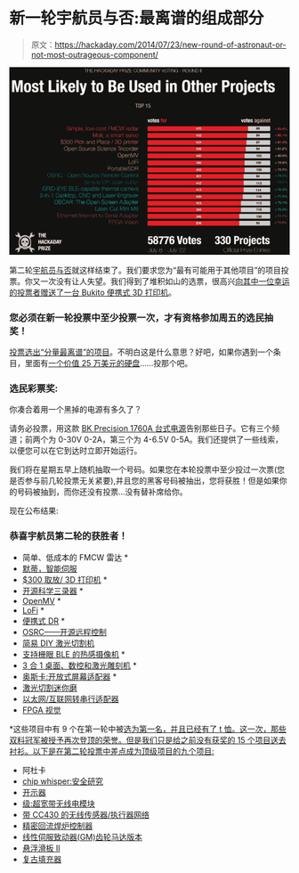 # 新一轮宇航员与否:最离谱的组成部分

> 原文：<https://hackaday.com/2014/07/23/new-round-of-astronaut-or-not-most-outrageous-component/>

[![Round 2 Astronaut or Not Voting Results Graph](img/93d9cd0140d7d648f9737a2533325a22.png)](https://hackaday.com/wp-content/uploads/2014/07/thp_voting-most_likely_for_reuse1.png)

第二轮[宇航员与否](http://hackaday.io/prize/vote)就这样结束了。我们要求您为“最有可能用于其他项目”的项目投票。你又一次没有让人失望。我们得到了堆积如山的选票，很高兴[向其中一位幸运的投票者赠送了一台 Bukito 便携式 3D 打印机](http://hackaday.com/2014/07/11/astronaut-or-astronot-shipping-is-killing-us-man/)。

### 您必须在新一轮投票中至少投票一次，才有资格参加周五的选民抽奖！

[投票选出“分量最离谱”的项目](http://hackaday.io/prize/vote)。不明白这是什么意思？好吧，如果你遇到一个条目，里面有[一个价值 25 万美元的硬盘](http://hackaday.com/2012/12/07/250000-hard-drive-teardown/)……投那个吧。

### 选民彩票奖:

你凑合着用一个黑掉的电源有多久了？

请务必投票，用这款 [BK Precision 1760A 台式电源](http://www.bkprecision.com/products/power-supplies/1760A-4-digit-triple-output-dc-power-supply-20-30v-0-2a-14-65v-5a.html)告别那些日子。它有三个频道；前两个为 0-30V 0-2A，第三个为 4-6.5V 0-5A。我们还提供了一些线索，以便您可以在它到达时立即开始运行。

我们将在星期五早上随机抽取一个号码。如果您在本轮投票中至少投过一次票(您是否参与前几轮投票无关紧要),并且您的黑客号码被抽出，您将获胜！但是如果你的号码被抽到，而你还没有投票…没有替补席给你。

现在公布结果:

### 恭喜宇航员第二轮的获胜者！

*   简单、低成本的 FMCW 雷达 *
*   [默蒂，智能伺服](http://hackaday.io/project/249)
*   [$300 取放/ 3D 打印机](http://hackaday.io/project/963) *
*   [开源科学三录器](http://hackaday.io/project/1395) *
*   [OpenMV](http://hackaday.io/project/1313) *
*   [LoFi](http://hackaday.io/project/1552) *
*   [便携式 DR](http://hackaday.io/project/1538) *
*   [OSRC——开源远程控制](http://hackaday.io/project/1839)
*   [简易 DIY 激光切割机](http://hackaday.io/project/316)
*   [支持栅眼 BLE 的热感摄像机](http://hackaday.io/project/1389) *
*   [3 合 1 桌面、数控和激光雕刻机](http://hackaday.io/project/1464) *
*   [奥斯卡:开放式屏幕适配器](http://hackaday.io/project/369) *
*   [激光切割迷你磨](http://hackaday.io/project/1033)
*   [以太网/互联网转串行适配器](http://hackaday.io/project/1764)
*   [FPGA 视觉](http://hackaday.io/project/1373)

*这些项目中有 9 个在第一轮中被[选为第一名，并且已经有了 t 恤。这一次，那些双料冠军被授予再次登顶的荣誉。但是我们只是给之前没有获奖的 15 个项目送去衬衫。以下是在第二轮投票中差点成为顶级项目的九个项目:](http://hackaday.com/2014/07/08/all-precincts-reporting-next-round-of-voting-is-now/)

*   阿杜卡
*   [chip whisper:安全研究](http://hackaday.io/project/956)
*   [开示器](http://hackaday.io/project/1129)
*   [级:超宽带无线电模块](http://hackaday.io/project/1594)
*   [带 CC430 的无线传感器/执行器网络](http://hackaday.io/project/1820)
*   [精密回流焊炉控制器](http://hackaday.io/project/903)
*   [线性伺服致动器(GM)齿轮马达版本](http://hackaday.io/project/1011)
*   [悬浮滑板 II](http://hackaday.io/project/205)
*   [复古填充器](http://hackaday.io/project/1605)